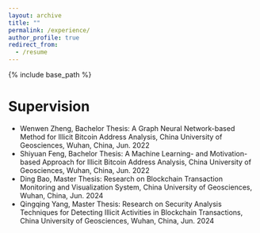 ```yaml
---
layout: archive
title: ""
permalink: /experience/
author_profile: true
redirect_from:
  - /resume
---
```


{% include base_path %}

# Supervision

* Wenwen Zheng, Bachelor Thesis: A Graph Neural Network-based Method for Illicit Bitcoin Address Analysis, China University of Geosciences, Wuhan, China, Jun. 2022
* Shiyuan Feng, Bachelor Thesis: A Machine Learning- and Motivation-based Approach for Illicit Bitcoin Address Analysis, China University of Geosciences, Wuhan, China, Jun. 2022
* Ding Bao, Master Thesis: Research on Blockchain Transaction Monitoring and Visualization System, China University of Geosciences, Wuhan, China, Jun. 2024
* Qingqing Yang, Master Thesis: Research on Security Analysis Techniques for Detecting Illicit Activities in Blockchain Transactions, China University of Geosciences, Wuhan, China, Jun. 2024
 


<!-- # Intership -->


  
